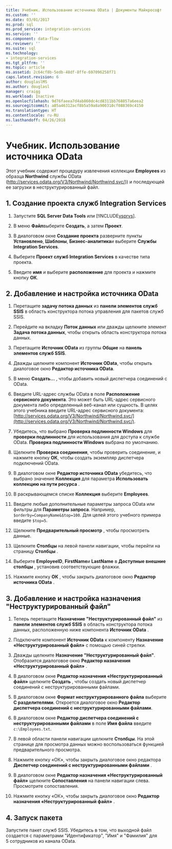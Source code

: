 ```yaml
---
title: Учебник. Использование источника OData | Документы Майкрософт
ms.custom: ''
ms.date: 03/01/2017
ms.prod: sql
ms.prod_service: integration-services
ms.service: ''
ms.component: data-flow
ms.reviewer: ''
ms.suite: sql
ms.technology:
- integration-services
ms.tgt_pltfrm: ''
ms.topic: article
ms.assetid: 2c64cf8b-5edb-48df-8ffe-697096258f71
caps.latest.revision: 6
author: douglaslMS
ms.author: douglasl
manager: craigg
ms.workload: Inactive
ms.openlocfilehash: 9d76faeea7d4ab860dc4cd8311bb768857a6eea2
ms.sourcegitcommit: a85a46312acf8b5a59a8a900310cf088369c4150
ms.translationtype: HT
ms.contentlocale: ru-RU
ms.lasthandoff: 04/26/2018
---
```

# <a name="tutorial-using-the-odata-source"></a>Учебник. Использование источника OData
  Этот учебник содержит процедуру извлечения коллекции **Employees** из образца **Northwind** службы OData (http://services.odata.org/V3/Northwind/Northwind.svc/)) и последующей ее загрузки в неструктурированный файл.  
  
## <a name="1-create-an-integration-services-project"></a>1. Создание проекта служб Integration Services  
  
1.  Запустите **SQL Server Data Tools** или [!INCLUDE[vsprvs](../../includes/vsprvs-md.md)].  
  
2.  В меню **Файл**выберите **Создать**, а затем **Проект**.  
  
3.  В диалоговом окне **Создание проекта** разверните пункты **Установлено**, **Шаблоны**, **Бизнес-аналитика**и выберите **Службы Integration Services**.  
  
4.  Выберите **Проект служб Integration Services** в качестве типа проекта.  
  
5.  Введите **имя** и выберите **расположение** для проекта и нажмите кнопку **ОК**.  
  
## <a name="2-add-and-configure-an-odata-source"></a>2. Добавление и настройка источника OData 
  
1.  Перетащите **задачу потока данных** из **панели элементов служб SSIS** в область конструктора потока управления для пакетов служб SSIS.  
  
2.  Перейдите на вкладку **Поток данных** или дважды щелкните элемент **Задача потока данных**, чтобы открыть область конструктора потока данных.  
  
3.  Перетащите **Источник OData** из группы **Общие** на **панель элементов служб SSIS**.
  
4.  Дважды щелкните компонент **Источник OData**, чтобы открыть диалоговое окно **Редактор источника OData**.  
  
5.  В меню **Создать…** , чтобы добавить новый диспетчера соединений с OData.  
  
6.  Введите URL-адрес службы OData в поле **Расположение сервисного документа**. Это может быть URL-адрес сервисного документа либо определенный веб-канал или сущность. В целях этого учебника введите URL-адрес сервисного документа: [http://services.odata.org/V3/Northwind/Northwind.svc/](http://services.odata.org/V3/Northwind/Northwind.svc/).  
  
7.  Убедитесь, что выбрано **Проверка подлинности Windows** для **проверки подлинности** для использования для доступа к службе OData. **Проверка подлинности Windows** выбрана по умолчанию.  
  
8.  Щелкните **Проверка соединения**, чтобы проверить соединение, и нажмите кнопку **ОК**, чтобы создать экземпляр диспетчера подключений OData.  
  
9. В диалоговом окне **Редактор источника OData** убедитесь, что выбрано значение **Коллекция** для параметра **Использовать коллекцию на пути ресурса** .  
  
10. В раскрывающемся списке **Коллекция** выберите **Employees**.  
  
11. Введите любые дополнительные параметры запроса OData или фильтры для **Параметры запроса**. Например, `$orderby=CompanyName&$top=100`. Для целей этого учебного примера введите `$top=5`.  
  
12. Щелкните **Предварительный просмотр** , чтобы просмотреть данные.  
  
13. Щелкните **Столбцы** на левой панели навигации, чтобы перейти на страницу **Столбцы** .  
  
14. Выберите **EmployeeID**, **FirstName**и **LastName** в **Доступные внешние столбцы** , установив соответствующие флажки.  
  
15. Нажмите кнопку **ОК** , чтобы закрыть диалоговое окно **Редактор источника OData** .  
  
## <a name="3-add-and-configure-a-flat-file-destination"></a>3. Добавление и настройка назначения "Неструктурированный файл"
  
1.  Теперь перетащите **Назначение "Неструктурированный файл"** из **панели элементов служб SSIS** в область конструктора потока данных, расположенную ниже компонента **Источник OData** .  
  
2.  Подключите компонент **Источник OData** к компоненту **Назначение «Неструктурированный файл»** с помощью синей стрелки.  
  
3.  Дважды щелкните **Назначение "Неструктурированный файл"**. Отобразится диалоговое окно **Редактор назначения «Неструктурированный файл»** .  
  
4.  В диалоговом окне **Редактор назначения «Неструктурированный файл»** щелкните **Создать** , чтобы создать новый диспетчер соединений с неструктурированными файлами.  
  
5.  В диалоговом окне **Формат неструктурированного файла** выберите **С разделителями**. Откроется диалоговое окно **Редактор диспетчера соединений с неструктурированными файлами**.  
  
6.  В диалоговом окне **Редактор диспетчера соединений с неструктурированными файлами** в поле **Имя файла** введите `c:\Employees.txt`.  
  
7.  В левой области панели навигации щелкните **Столбцы**. На этой странице для просмотра данных можно воспользоваться функцией предварительного просмотра.  
  
8.  Нажмите кнопку «ОК», чтобы закрыть диалоговое окно редактора **Диспетчер соединений с неструктурированными файлами** .  
  
9. В диалоговом окне **Редактор назначения «Неструктурированный файл»** щелкните **Сопоставления** на панели навигации слева. Просмотрите сопоставления.  
  
10. Нажмите кнопку «ОК», чтобы закрыть диалоговое окно **Редактор назначения «Неструктурированный файл»** .  

## <a name="4-run-the-package"></a>4. Запуск пакета
Запустите пакет служб SSIS. Убедитесь в том, что выходной файл создается с параметрами "Идентификатор", "Имя" и "Фамилия" для 5 сотрудников из канала OData.
  
  
